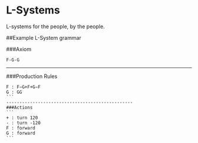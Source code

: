 # L-Systems
L-systems for the people, by the people.

##Example L-System grammar 

###Axiom
```
F-G-G
```
------------------------------------------------
###Production Rules
````
F : F−G+F+G−F
G : GG
```
------------------------------------------------
###Actions
```
+ : turn 120
- : turn -120
F : forward
G : forward
```
